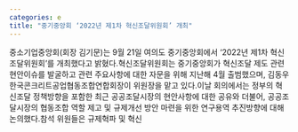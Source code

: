 ```yaml
---
categories: e
title: "중기중앙회 ‘2022년 제1차 혁신조달위원회’ 개최"
---
```

중소기업중앙회(회장 김기문)는 9월 21일 여의도 중기중앙회에서 ‘2022년 제1차 혁신조달위원회’를 개최했다고 밝혔다.혁신조달위원회는 중기중앙회가 혁신조달 제도 관련 현안이슈를 발굴하고 관련 주요사항에 대한 자문을 위해 지난해 4월 출범했으며, 김동우 한국콘크리트공업협동조합연합회장이 위원장을 맡고 있다.이날 회의에서는 정부의 혁신조달 정책방향을 포함한 최근 공공조달시장의 현안사항에 대한 공유와 더불어, 공공조달시장의 협동조합 역할 제고 및 규제개선 방안 마련을 위한 연구용역 추진방향에 대해 논의했다.참석 위원들은 규제혁파 및 혁신